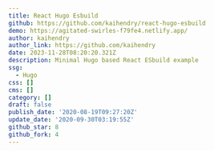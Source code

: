 ```yaml
---
title: React Hugo Esbuild
github: https://github.com/kaihendry/react-hugo-esbuild
demo: https://agitated-swirles-f79fe4.netlify.app/
author: kaihendry
author_link: https://github.com/kaihendry
date: 2023-11-28T08:20:20.321Z
description: Minimal Hugo based React ESbuild example
ssg:
  - Hugo
css: []
cms: []
category: []
draft: false
publish_date: '2020-08-19T09:27:20Z'
update_date: '2020-09-30T03:19:55Z'
github_star: 8
github_fork: 4
---
```

